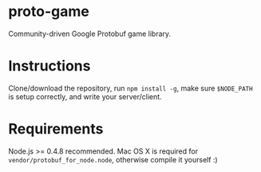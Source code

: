 # proto-game

Community-driven Google Protobuf game library.

# Instructions

Clone/download the repository, run `npm install -g`, make sure `$NODE_PATH` is setup correctly, and write your server/client.

# Requirements

Node.js >= 0.4.8 recommended. Mac OS X is required for `vendor/protobuf_for_node.node`, otherwise compile it yourself :)